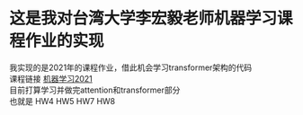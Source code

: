 # 这是我对台湾大学李宏毅老师机器学习课程作业的实现
我实现的是2021年的课程作业，借此机会学习transformer架构的代码  
课程链接  [机器学习2021](https://speech.ee.ntu.edu.tw/~hylee/ml/2021-spring.php)  
目前打算学习并做完attention和transformer部分  
也就是 HW4 HW5 HW7 HW8